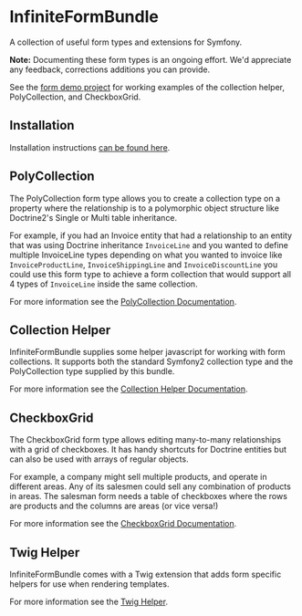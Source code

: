 InfiniteFormBundle
==================

A collection of useful form types and extensions for Symfony.

**Note:** Documenting these form types is an ongoing effort. We'd appreciate
any feedback, corrections additions you can provide.

See the [form demo project](https://github.com/infinite-networks/form-demo)
for working examples of the collection helper, PolyCollection, and
CheckboxGrid.

Installation
------------

Installation instructions [can be found here](Resources/doc/installation.md).

PolyCollection
--------------

The PolyCollection form type allows you to create a collection type
on a property where the relationship is to a polymorphic object structure
like Doctrine2's Single or Multi table inheritance.

For example, if you had an Invoice entity that had a relationship to an
entity that was using Doctrine inheritance `InvoiceLine` and you wanted
to define multiple InvoiceLine types depending on what you wanted to invoice
like `InvoiceProductLine`, `InvoiceShippingLine` and `InvoiceDiscountLine`
you could use this form type to achieve a form collection that would support
all 4 types of `InvoiceLine` inside the same collection.

For more information see the [PolyCollection Documentation](Resources/doc/polycollection.md).

Collection Helper
-----------------

InfiniteFormBundle supplies some helper javascript for working with form collections. It
supports both the standard Symfony2 collection type and the PolyCollection type supplied
by this bundle.

For more information see the [Collection Helper Documentation](Resources/doc/collection-helper.md).

CheckboxGrid
------------

The CheckboxGrid form type allows editing many-to-many relationships with
a grid of checkboxes. It has handy shortcuts for Doctrine entities but can
also be used with arrays of regular objects.

For example, a company might sell multiple products, and operate in
different areas. Any of its salesmen could sell any combination of products
in areas. The salesman form needs a table of checkboxes where the rows are
products and the columns are areas (or vice versa!)

For more information see the [CheckboxGrid Documentation](Resources/doc/checkboxgrid.md).

Twig Helper
-----------

InfiniteFormBundle comes with a Twig extension that adds form specific helpers
for use when rendering templates.

For more information see the [Twig Helper](Resources/doc/twig-helper.md).
